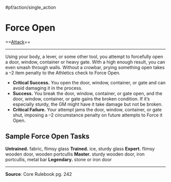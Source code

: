 #pf/action/single_action 
# Force Open
==[Attack](../Traits/Attack.md)==

---
Using your body, a lever, or some other tool, you attempt to forcefully open a door, window, container or heavy gate. With a high enough result, you can even smash through walls. Without a crowbar, prying something open takes a –2 item penalty to the Athletics check to Force Open.

- **Critical Success.** You open the door, window, container, or gate and can avoid damaging it in the process.
- **Success.** You break the door, window, container, or gate open, and the door, window, container, or gate gains the broken condition. If it’s especially sturdy, the GM might have it take damage but not be broken.
- **Critical Failure.** Your attempt jams the door, window, container, or gate shut, imposing a –2 circumstance penalty on future attempts to Force it Open.

## Sample Force Open Tasks
**Untrained.** fabric, flimsy glass
**Trained.** ice, sturdy glass
**Expert.** flimsy wooden door, wooden portcullis
**Master.** sturdy wooden door, iron portcullis, metal bar
**Legendary.** stone or iron door

---
**Source**: Core Rulebook pg. 242